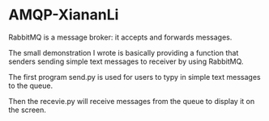 # AMQP-XiananLi


RabbitMQ is a message broker: it accepts and forwards messages. 

The small demonstration I wrote is basically providing a function that
senders sending simple text messages to receiver by using RabbitMQ.

The first program send.py is used for users to typy in simple text messages
to the queue.
 
Then the recevie.py will receive messages from the queue to display it on the screen.


